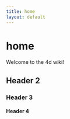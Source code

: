 ```yaml
---
title: home
layout: default
---
```


# home

Welcome to the 4d wiki!

## Header 2

### Header 3

#### Header 4
